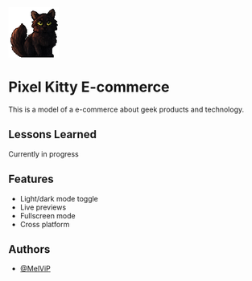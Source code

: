
![Logo](/assets/cat_banner)


# Pixel Kitty E-commerce

This is a model of a e-commerce about geek products and technology.


## Lessons Learned

Currently in progress


## Features

- Light/dark mode toggle
- Live previews
- Fullscreen mode
- Cross platform


## Authors

- [@MelViP](https://www.github.com/MelViP)


